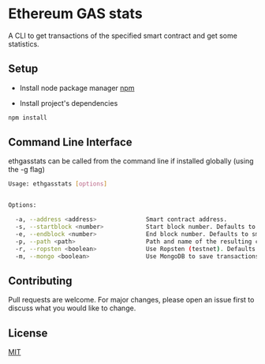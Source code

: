 # Ethereum GAS stats

A CLI to get transactions of the specified smart contract and get some statistics.

## Setup
* Install node package manager [npm](https://nodejs.org/en/download/)

* Install project's dependencies
```bash
npm install
```

## Command Line Interface
ethgasstats can be called from the command line if installed globally (using the -g flag)
```bash
Usage: ethgasstats [options]


Options:

  -a, --address <address>              Smart contract address.
  -s, --startblock <number>            Start block number. Defaults to smart contract genesis block.
  -e, --endblock <number>              End block number. Defaults to smart contract last transaction block.
  -p, --path <path>                    Path and name of the resulting csv file. Defaults to stdout.
  -r, --ropsten <boolean>              Use Ropsten (testnet). Defaults to false.
  -m, --mongo <boolean>                Use MongoDB to save transactions' data. Defaults to false.
```

## Contributing
Pull requests are welcome. For major changes, please open an issue first to discuss what you would like to change.

## License
[MIT](https://choosealicense.com/licenses/mit/)



